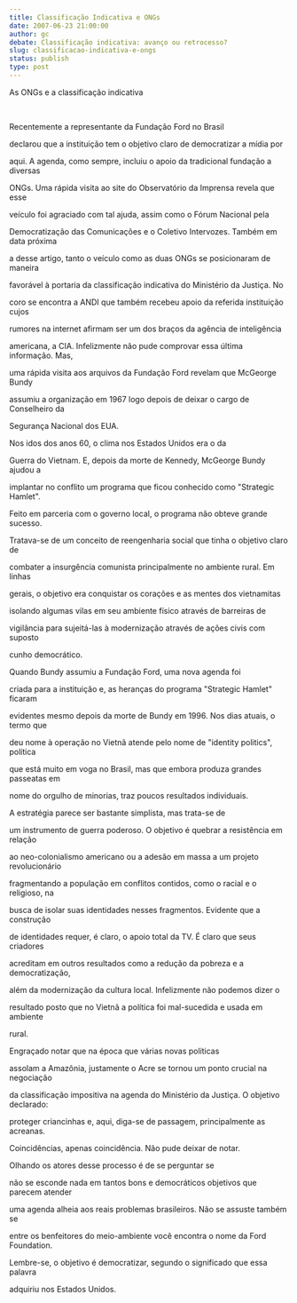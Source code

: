 ```yaml
---
title: Classificação Indicativa e ONGs
date: 2007-06-23 21:00:00
author: gc
debate: Classificação indicativa: avanço ou retrocesso?
slug: classificacao-indicativa-e-ongs
status: publish 
type: post
---
```


  

  

As ONGs e a classificação indicativa  

  

   

  

Recentemente a representante da Fundação Ford no Brasil  

declarou que a instituição tem o objetivo claro de democratizar a mídia por  

aqui. A agenda, como sempre, incluiu o apoio da tradicional fundação a diversas  

ONGs. Uma rápida visita ao site do Observatório da Imprensa revela que esse  

veículo foi agraciado com tal ajuda, assim como o Fórum Nacional pela  

Democratização das Comunicações e o Coletivo Intervozes. Também em data próxima  

a desse artigo, tanto o veículo como as duas ONGs se posicionaram de maneira  

favorável à portaria da classificação indicativa do Ministério da Justiça. No  

coro se encontra a ANDI que também recebeu apoio da referida instituição cujos  

rumores na internet afirmam ser um dos braços da agência de inteligência  

americana, a CIA. Infelizmente não pude comprovar essa última informação. Mas,  

uma rápida visita aos arquivos da Fundação Ford revelam que McGeorge Bundy  

assumiu a organização em 1967 logo depois de deixar o cargo de Conselheiro da  

Segurança Nacional dos EUA.   

  

Nos idos dos anos 60, o clima nos Estados Unidos era o da  

Guerra do Vietnam. E, depois da morte de Kennedy, McGeorge Bundy ajudou a  

implantar no conflito um programa que ficou conhecido como "Strategic Hamlet".  

Feito em parceria com o governo local, o programa não obteve grande sucesso.  

Tratava-se de um conceito de reengenharia social que tinha o objetivo claro de  

combater a insurgência comunista principalmente no ambiente rural. Em linhas  

gerais, o objetivo era conquistar os corações e as mentes dos vietnamitas  

isolando algumas vilas em seu ambiente físico através de barreiras de  

vigilância para sujeitá-las à modernização através de ações civis com suposto  

cunho democrático.   

  

Quando Bundy assumiu a Fundação Ford, uma nova agenda foi  

criada para a instituição e, as heranças do programa "Strategic Hamlet" ficaram  

evidentes mesmo depois da morte de Bundy em 1996. Nos dias atuais, o termo que  

deu nome à operação no Vietnã atende pelo nome de "identity politics", política  

que está muito em voga no Brasil, mas que embora produza grandes passeatas em  

nome do orgulho de minorias, traz poucos resultados individuais.   

  

A estratégia parece ser bastante simplista, mas trata-se de  

um instrumento de guerra poderoso. O objetivo é quebrar a resistência em relação  

ao neo-colonialismo americano ou a adesão em massa a um projeto revolucionário  

fragmentando a população em conflitos contidos, como o racial e o religioso, na  

busca de isolar suas identidades nesses fragmentos. Evidente que a construção  

de identidades requer, é claro, o apoio total da TV. É claro que seus criadores  

acreditam em outros resultados como a redução da pobreza e a democratização,  

além da modernização da cultura local. Infelizmente não podemos dizer o  

resultado posto que no Vietnã a política foi mal-sucedida e usada em ambiente  

rural.   

  

Engraçado notar que na época que várias novas políticas  

assolam a Amazônia, justamente o Acre se tornou um ponto crucial na negociação  

da classificação impositiva na agenda do Ministério da Justiça. O objetivo declarado:  

proteger criancinhas e, aqui, diga-se de passagem, principalmente as acreanas.  

Coincidências, apenas coincidência. Não pude deixar de notar.   

  

Olhando os atores desse processo é de se perguntar se  

não se esconde nada em tantos bons e democráticos objetivos que parecem atender  

uma agenda alheia aos reais problemas brasileiros. Não se assuste também se  

entre os benfeitores do meio-ambiente você encontra o nome da Ford Foundation.  

Lembre-se, o objetivo é democratizar, segundo o significado que essa palavra  

adquiriu nos Estados Unidos.
